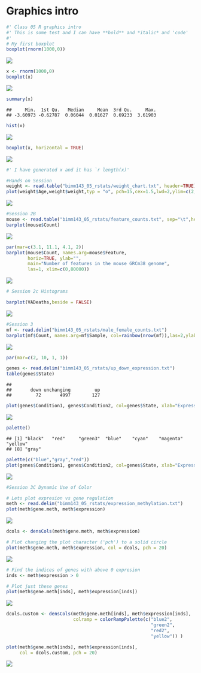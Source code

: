 Graphics intro
================

``` r
#' Class 05 R graphics intro
#' This is some test and I can have **bold** and *italic* and 'code'
#' 
# My first boxplot
boxplot(rnorm(1000,0))
```

![](class05_files/figure-markdown_github/unnamed-chunk-1-1.png)

``` r
x <- rnorm(1000,0)
boxplot(x)
```

![](class05_files/figure-markdown_github/unnamed-chunk-1-2.png)

``` r
summary(x)
```

    ##     Min.  1st Qu.   Median     Mean  3rd Qu.     Max. 
    ## -3.60973 -0.62787  0.06044  0.01627  0.69233  3.61903

``` r
hist(x)
```

![](class05_files/figure-markdown_github/unnamed-chunk-1-3.png)

``` r
boxplot(x, horizontal = TRUE)
```

![](class05_files/figure-markdown_github/unnamed-chunk-1-4.png)

``` r
#' I have generated x and it has `r length(x)'

#Hands on Session 
weight <- read.table("bimm143_05_rstats/weight_chart.txt", header=TRUE)
plot(weight$Age,weight$weight,typ = "o", pch=15,cex=1.5,lwd=2,ylim=c(2,10),xlab="Age(months)",ylab="weight(kg)",main="Baby age to weight")
```

![](class05_files/figure-markdown_github/unnamed-chunk-1-5.png)

``` r
#Session 2B
mouse <- read.table("bimm143_05_rstats/feature_counts.txt", sep="\t",header = TRUE)
barplot(mouse$Count)
```

![](class05_files/figure-markdown_github/unnamed-chunk-1-6.png)

``` r
par(mar=c(3.1, 11.1, 4.1, 2))
barplot(mouse$Count, names.arg=mouse$Feature, 
        horiz=TRUE, ylab="", 
        main="Number of features in the mouse GRCm38 genome", 
        las=1, xlim=c(0,80000))
```

![](class05_files/figure-markdown_github/unnamed-chunk-1-7.png)

``` r
# Session 2c Histograms

barplot(VADeaths,beside = FALSE)      
```

![](class05_files/figure-markdown_github/unnamed-chunk-1-8.png)

``` r
#Session 3
mf <- read.delim("bimm143_05_rstats/male_female_counts.txt")
barplot(mf$Count, names.arg=mf$Sample, col=rainbow(nrow(mf)),las=2,ylab="Counts")
```

![](class05_files/figure-markdown_github/unnamed-chunk-1-9.png)

``` r
par(mar=c(2, 10, 1, 1))    

genes <- read.delim("bimm143_05_rstats/up_down_expression.txt")
table(genes$State)
```

    ## 
    ##       down unchanging         up 
    ##         72       4997        127

``` r
plot(genes$Condition1, genes$Condition2, col=genes$State, xlab="Expression condition 1", ylab="Expression condition 2")
```

![](class05_files/figure-markdown_github/unnamed-chunk-1-10.png)

``` r
palette()
```

    ## [1] "black"   "red"     "green3"  "blue"    "cyan"    "magenta" "yellow" 
    ## [8] "gray"

``` r
palette(c("blue","gray","red"))
plot(genes$Condition1, genes$Condition2, col=genes$State, xlab="Expression condition 1", ylab="Expression condition 2")
```

![](class05_files/figure-markdown_github/unnamed-chunk-1-11.png)

``` r
#Session 3C Dynamic Use of Color

# Lets plot expresion vs gene regulation
meth <- read.delim("bimm143_05_rstats/expression_methylation.txt")
plot(meth$gene.meth, meth$expression)
```

![](class05_files/figure-markdown_github/unnamed-chunk-1-12.png)

``` r
dcols <- densCols(meth$gene.meth, meth$expression)

# Plot changing the plot character ('pch') to a solid circle
plot(meth$gene.meth, meth$expression, col = dcols, pch = 20)
```

![](class05_files/figure-markdown_github/unnamed-chunk-1-13.png)

``` r
# Find the indices of genes with above 0 expresion
inds <- meth$expression > 0

# Plot just these genes
plot(meth$gene.meth[inds], meth$expression[inds])
```

![](class05_files/figure-markdown_github/unnamed-chunk-1-14.png)

``` r
dcols.custom <- densCols(meth$gene.meth[inds], meth$expression[inds],
                         colramp = colorRampPalette(c("blue2",
                                                      "green2",
                                                      "red2",
                                                      "yellow")) )

plot(meth$gene.meth[inds], meth$expression[inds], 
     col = dcols.custom, pch = 20)
```

![](class05_files/figure-markdown_github/unnamed-chunk-1-15.png)
